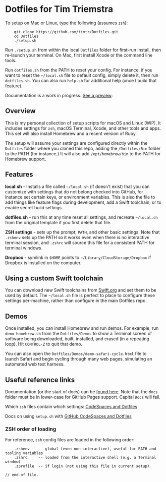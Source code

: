 # Dotfiles for Tim Triemstra

To setup on Mac or Linux, type the following (assumes `zsh`):

```
    git clone https://github.com/timtr/Dotfiles.git
    cd Dotfiles
    ./setup.sh
```

Run `./setup.sh` from within the local `Dotfiles` folder for first-run install, then re-launch your terminal. On Mac, first install Xcode or the command line tools. 

Run `dotfiles.sh` from the PATH to reset your config. For instance, if you want to reset the `~/local.sh` file to default config, simply delete it, then run `dotfiles.sh`. You can also run `help.sh` for additional help (once I build that feature).

Documentation is a work in progress. [See a preview](https://timtr.github.io/Dotfiles/):
    

## Overview

This is my personal collection of setup scripts for macOS and Linux (WIP). It includes settings for `zsh`, macOS Terminal, Xcode, and other tools and apps. This set will also install Homebrew and a recent version of Ruby.

The setup will assume your settings are configured directly within the `Dotfiles` folder where you cloned this repo, adding the `/Dotfiles/Bin` folder to the PATH (for instance.) It will also add `/opt/homebrew/bin` to the PATH for Homebrew support. 


## Features

**local.sh** - Installs a file called `~/local.sh` (if doesn't exist) that you can customize with settings that do not belong checked into GitHub, for instance set certain keys, or environment variables. This is also the file to add things like feature flags during development, add a Swift toolchain, or to enable secret build settings.

**dotfiles.sh** - run this at any time reset all settings, and recreate `~/local.sh` from the original template if you first delete that file.

**ZSH settings** - sets up the prompt, `PATH`, and other basic settings. Note that `.zshenv` sets up the PATH so it works even when there is no interactive terminal session, and `.zshrc` will source this file for a consistent PATH for terminal windows.

**Dropbox** - symlink in `$HOME` points to `~/Library/CloudStorage/Dropbox` if Dropbox is installed on the computer.


## Using a custom Swift toolchain

You can download new Swift toolchains from [Swift.org](https://swift.org/download/#snapshots) and set them to be used by default.  The `~/local.sh` file is perfect to place to configure these settings per-machine, rather than configure in the main Dotfiles repo. 


## Demos

Once installed, you can install Homebrew and run demos. For example, run `demo-homebrew.sh` from the `Dotfiles/Demos` to show a Terminal screen of software being downloaded, built, installed, and erased (in a repeating loop). Hit `CONTROL-Z` to quit that demo.

You can also open the `Dotfiles/Demos/demo-safari-cycle.html` file to launch Safari and begin cycling through many web pages, simulating an automated web test harness. 


## Useful reference links

Documentation (or the start of docs) can be [found here](https://timtr.github.io/Dotfiles/docs/). Note that the `docs` folder must be in lower-case for GitHub Pages support. Capital `Docs` will fail.

Which `zsh` files contain which settings: [CodeSpaces and Dotfiles](https://unix.stackexchange.com/questions/71253/what-should-shouldnt-go-in-zshenv-zshrc-zlogin-zprofile-zlogout)

Docs on using `setup.sh` with [GitHub CodeSpaces and Dotfiles](https://docs.github.com/en/codespaces/customizing-your-codespace/personalizing-codespaces-for-your-account)


### ZSH order of loading

For reference, `zsh` config files are loaded in the following order:

```
    .zshenv    -- global (even non-interactive), useful for PATH and tooling variables
    .zshrc     -- loaded from the interactive shell (e.g. a Terminal window)
    .zprofile  -- if login (not using this file in current setup)
```



`// end of file.`